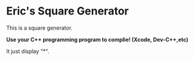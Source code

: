 # Eric's Square Generator

This is a square generator.

**Use your C++ programming program to complie! (Xcode, Dev-C++,etc)**

It just display "*".
